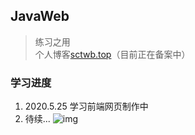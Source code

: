## JavaWeb
> 练习之用  
> 个人博客[sctwb.top](http://39.97.116.214)（目前正在备案中）
### 学习进度
1. 2020.5.25 学习前端网页制作中
2. 待续...
![img](https://ae01.alicdn.com/kf/Hb7c1b8fd5bd24784a7a0af63e06ccbf7j.png)
